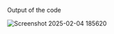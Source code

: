 Output of the code


![Screenshot 2025-02-04 185620](https://github.com/user-attachments/assets/72904d51-578f-4a15-84a0-7f4cc4d39bad)
